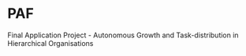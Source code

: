 # PAF
Final Application Project - Autonomous Growth and Task-distribution in Hierarchical Organisations
